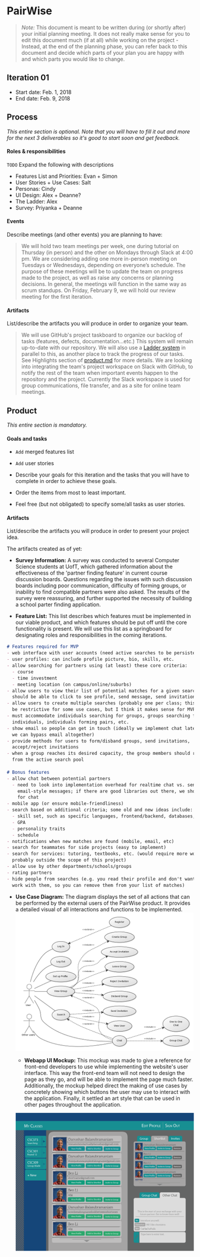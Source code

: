 # PairWise

 > _Note:_ This document is meant to be written during (or shortly after) your initial planning meeting.
 > It does not really make sense for you to edit this document much (if at all) while working on the project - Instead, at the end of the planning phase, you can refer back to this document and decide which parts of your plan you are happy with and which parts you would like to change.


## Iteration 01

 * Start date: Feb. 1, 2018
 * End date: Feb. 9, 2018

## Process

_This entire section is optional. Note that you will have to fill it out and more for the next 3 deliverables so it's good to start soon and get feedback._

#### Roles & responsibilities

  `TODO` Expand the following with descriptions

  * Features List and Priorities: Evan + Simon
  * User Stories + Use Cases: Salt
  * Personas: Cindy
  * UI Design: Alex + Deanne?
  * The Ladder: Alex
  * Survey: Priyanka + Deanne

#### Events

Describe meetings (and other events) you are planning to have:

  > We will hold two team meetings per week, one during tutorial on Thursday (in person) and the other on Mondays through Slack at 4:00 pm. We are considering adding one more in-person meeting on Tuesdays or Wednesdays, depending on everyone’s schedule. The purpose of these meetings will be to update the team on progress made to the project, as well as raise any concerns or planning decisions. In general, the meetings will function in the same way as scrum standups.
  > On Friday, February 9, we will hold our review meeting for the first iteration.

#### Artifacts

List/describe the artifacts you will produce in order to organize your team.

  > We will use GitHub's project taskboard to organize our backlog of tasks (features, defects, documentation...etc.) This system will remain up-to-date with our repository. We will also use a [Ladder system](https://docs.google.com/document/d/1QSICkmNKqWTZWZ_YjbdnL1I6kxU0awre4iaVYLc47ds) in parallel to this, as another place to track the progress of our tasks. See Highlights section of [product.md](./product.md) for more details.
  > We are looking into integrating the team's project workspace on Slack with GitHub, to notify the rest of the team when important events happen to the repository and the project. Currently the Slack workspace is used for group communications, file transfer, and as a site for online team meetings.

## Product

_This entire section is mandatory._

#### Goals and tasks

  * `Add` merged features list
  * `Add` user stories

  * Describe your goals for this iteration and the tasks that you will have to complete in order to achieve these goals.
  * Order the items from most to least important.
  * Feel free (but not obligated) to specify some/all tasks as user stories.

#### Artifacts

List/describe the artifacts you will produce in order to present your project idea.

The artifacts created as of yet:

* **Survey Information:** A survey was conducted to several Computer Science students at UofT, which gathered information about the effectiveness of the 'partner finding feature' in current course discussion boards. Questions regarding the issues with such discussion boards including poor communication, difficulty of forming groups, or inability to find compatible partners were also asked. The results of the survey were reassuring, and further supported the necessity of building a school parter finding application.

* **Feature List:** This list describes which features must be implemented in
  our viable product, and which features should be put off until the core
  functionality is present. We will use this list as a springboard for
  designating roles and responsibilities in the coming iterations.

```markdown
# Features required for MVP
- web interface with user accounts (need active searches to be persistent)
- user profiles: can include profile picture, bio, skills, etc.
- allow searching for partners using (at least) these core criteria:
  - course
  - time investment
  - meeting location (on campus/online/suburbs)
- allow users to view their list of potential matches for a given search;
  should be able to click to see profile, send message, send invitation, etc.
- allow users to create multiple searches (probably one per class; this might
  be restrictive for some use cases, but I think it makes sense for MVP)
- must accommodate individuals searching for groups, groups searching for
  individuals, individuals forming pairs, etc.
- show email so people can get in touch (ideally we implement chat later so
  we can bypass email altogether)
- provide methods for users to form/disband groups, send invitations,
  accept/reject invitations
- when a group reaches its desired capacity, the group members should removed
  from the active search pool

# Bonus features
- allow chat between potential partners
  - need to look into implementation overhead for realtime chat vs. sending
    email-style messages; if there are good libraries out there, we should aim
    for chat
- mobile app (or ensure mobile-friendliness)
- search based on additional criteria; some old and new ideas include:
  - skill set, such as specific languages, frontend/backend, databases, etc
  - GPA
  - personality traits
  - schedule
- notifications when new matches are found (mobile, email, etc)
- search for teammates for side projects (easy to implement)
- search for services: tutoring, textbooks, etc. (would require more work;
  probably outside the scope of this project)
- allow use by other departments/schools/groups
- rating partners
- hide people from searches (e.g. you read their profile and don't want to
  work with them, so you can remove them from your list of matches)
```

* **Use Case Diagram:** The diagram displays the set of all actions that can be performed by the external users of the PairWise product. It provides a detailed visual of all interactions and functions to be implemented.
  ![use case diagram](../img_src/use_case_diagram.png)

  * **Webapp UI Mockup:** This mockup was made to give a reference for front-end developers to use while implementing the website's user interface. This way the front-end team will not need to design the page as they go, and will be able to implement the page much faster. Additionally, the mockup helped direct the making of use cases by concretely showing which buttons the user may use to interact with the application. Finally, it settled an art style that can be used in other pages throughout the application.

  ![main webpage mockup](../img_src/PairWise_Main_Webpage_Mockup.png)

